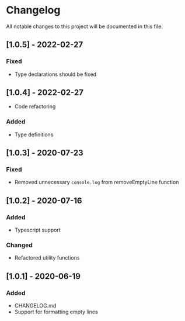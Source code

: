 # Changelog
All notable changes to this project will be documented in this file.

## [1.0.5] - 2022-02-27

### Fixed

- Type declarations should be fixed

## [1.0.4] - 2022-02-27

- Code refactoring
  
### Added

- Type definitions

## [1.0.3] - 2020-07-23

### Fixed
- Removed unnecessary `console.log` from removeEmptyLine function

## [1.0.2] - 2020-07-16

### Added
- Typescript support

### Changed
- Refactored utility functions

## [1.0.1] - 2020-06-19

### Added
- CHANGELOG.md
- Support for formatting empty lines
